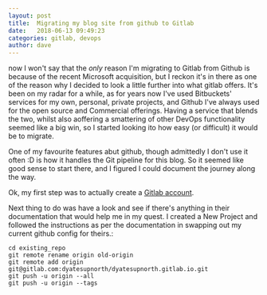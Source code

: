 ```yaml
---
layout: post
title:  Migrating my blog site from github to Gitlab
date:   2018-06-13 09:49:23
categories: gitlab, devops
author: dave
---
```


now I won't say that the _only_ reason I'm migrating to Gitlab from Github is because of the recent Microsoft acquisition, but I reckon it's in there as one of the reason why I decided to look a little further into what gitlab offers. It's been on my radar for a while, as for years now I've used Bitbuckets' services for my own, personal, private projects, and Github I've always used for the open source and Commercial offerings. Having a service that blends the two, whilst also aoffering a smattering of other DevOps functionality seemed like a big win, so I started looking ito how easy (or difficult) it would be to migrate. 

One of my favourite features abut github, though admittedly I don't use it often :D is how it handles the Git pipeline for this blog. So it seemed like good sense to start there, and I figured I could document the journey along the way.

Ok, my first step was to actually create a [Gitlab account](https://gitlab.com/).

Next thing to do was have a look and see if there's anything in their documentation that would help me in my quest.
I created a New Project and followed the instructions as per the documentation in swapping out my current github config for theirs.: 

```
cd existing_repo
git remote rename origin old-origin
git remote add origin 
git@gitlab.com:dyatesupnorth/dyatesupnorth.gitlab.io.git
git push -u origin --all
git push -u origin --tags
```